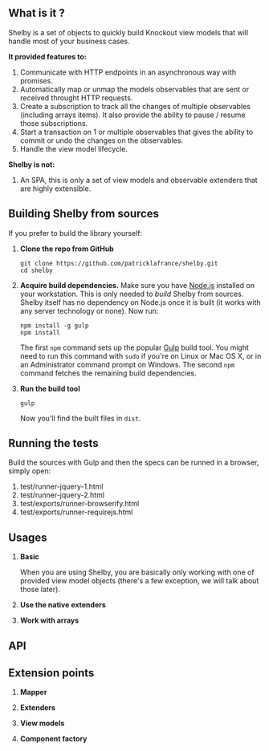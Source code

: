 ## What is it ?

Shelby is a set of objects to quickly build Knockout view models that will handle most of your business cases. 

**It provided features to:**

1. Communicate with HTTP endpoints in an asynchronous way with promises.
2. Automatically map or unmap the models observables that are sent or received throught HTTP requests.
4. Create a subscription to track all the changes of multiple observables (including arrays items). It also provide the ability to pause / resume those subscriptions.
5. Start a transaction on 1 or multiple observables that gives the ability to commit or undo the changes on the observables.
6. Handle the view model lifecycle.

**Shelby is not:**

1. An SPA, this is only a set of view models and observable extenders that are highly extensible.

## Building Shelby from sources

If you prefer to build the library yourself:

 1. **Clone the repo from GitHub**

        git clone https://github.com/patricklafrance/shelby.git
        cd shelby

 2. **Acquire build dependencies.** Make sure you have [Node.js](http://nodejs.org/) installed on your workstation. This is only needed to _build_ Shelby from sources. Shelby itself has no dependency on Node.js once it is built (it works with any server technology or none). Now run:

        npm install -g gulp
        npm install

    The first `npm` command sets up the popular [Gulp](http://gulpjs.com/) build tool. You might need to run this command with `sudo` if you're on Linux or Mac OS X, or in an Administrator command prompt on Windows. The second `npm` command fetches the remaining build dependencies.

 3. **Run the build tool**

        gulp

    Now you'll find the built files in `dist`.

## Running the tests

Build the sources with Gulp and then the specs can be runned in a browser, simply open:

1. test/runner-jquery-1.html
2. test/runner-jquery-2.html
3. test/exports/runner-browserify.html
4. test/exports/runner-requirejs.html

## Usages

1. **Basic**

    When you are using Shelby, you are basically only working with one of provided view model objects (there's a few exception, we will talk about those later).



2. **Use the native extenders**

3. **Work with arrays**

## API

## Extension points

1. **Mapper**

2. **Extenders**

3. **View models**

4. **Component factory**


